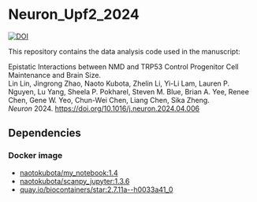 # Neuron_Upf2_2024

[![DOI](https://zenodo.org/badge/779777606.svg)](https://zenodo.org/doi/10.5281/zenodo.10899647)

This repository contains the data analysis code used in the manuscript:

Epistatic Interactions between NMD and TRP53 Control Progenitor Cell Maintenance and Brain Size.<br>
Lin Lin, Jingrong Zhao, Naoto Kubota, Zhelin Li, Yi-Li Lam, Lauren P. Nguyen, Lu Yang, Sheela P. Pokharel, Steven M. Blue, Brian A. Yee, Renee Chen, Gene W. Yeo, Chun-Wei Chen, Liang Chen, Sika Zheng.<br>
*Neuron* 2024. https://doi.org/10.1016/j.neuron.2024.04.006

## Dependencies

### Docker image

- [naotokubota/my_notebook:1.4](https://hub.docker.com/repository/docker/naotokubota/my_notebook)
- [naotokubota/scanpy_jupyter:1.3.6](https://hub.docker.com/repository/docker/naotokubota/scanpy_jupyter)
- [quay.io/biocontainers/star:2.7.11a--h0033a41_0](https://quay.io/repository/biocontainers/star)
